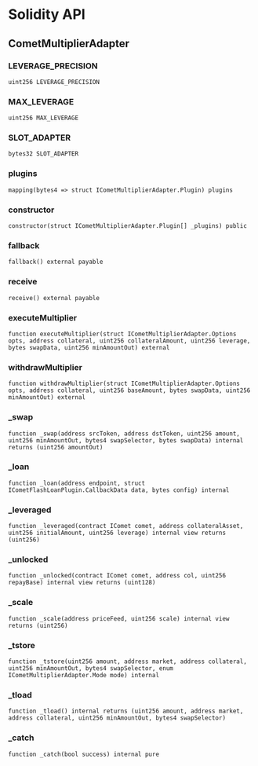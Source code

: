 # Solidity API

## CometMultiplierAdapter

### LEVERAGE_PRECISION

```solidity
uint256 LEVERAGE_PRECISION
```

### MAX_LEVERAGE

```solidity
uint256 MAX_LEVERAGE
```

### SLOT_ADAPTER

```solidity
bytes32 SLOT_ADAPTER
```

### plugins

```solidity
mapping(bytes4 => struct ICometMultiplierAdapter.Plugin) plugins
```

### constructor

```solidity
constructor(struct ICometMultiplierAdapter.Plugin[] _plugins) public
```

### fallback

```solidity
fallback() external payable
```

### receive

```solidity
receive() external payable
```

### executeMultiplier

```solidity
function executeMultiplier(struct ICometMultiplierAdapter.Options opts, address collateral, uint256 collateralAmount, uint256 leverage, bytes swapData, uint256 minAmountOut) external
```

### withdrawMultiplier

```solidity
function withdrawMultiplier(struct ICometMultiplierAdapter.Options opts, address collateral, uint256 baseAmount, bytes swapData, uint256 minAmountOut) external
```

### _swap

```solidity
function _swap(address srcToken, address dstToken, uint256 amount, uint256 minAmountOut, bytes4 swapSelector, bytes swapData) internal returns (uint256 amountOut)
```

### _loan

```solidity
function _loan(address endpoint, struct ICometFlashLoanPlugin.CallbackData data, bytes config) internal
```

### _leveraged

```solidity
function _leveraged(contract IComet comet, address collateralAsset, uint256 initialAmount, uint256 leverage) internal view returns (uint256)
```

### _unlocked

```solidity
function _unlocked(contract IComet comet, address col, uint256 repayBase) internal view returns (uint128)
```

### _scale

```solidity
function _scale(address priceFeed, uint256 scale) internal view returns (uint256)
```

### _tstore

```solidity
function _tstore(uint256 amount, address market, address collateral, uint256 minAmountOut, bytes4 swapSelector, enum ICometMultiplierAdapter.Mode mode) internal
```

### _tload

```solidity
function _tload() internal returns (uint256 amount, address market, address collateral, uint256 minAmountOut, bytes4 swapSelector)
```

### _catch

```solidity
function _catch(bool success) internal pure
```


